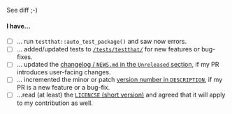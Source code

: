 <!-- Please start with a brief summary. If it's trivial, "See diff" and deleting the rest of the template text is fine :-) -->

See diff ;-)

<!-- If your PR includes more substantial changes, please explain them above and then mark the relevant boxes below (with an x). Deleting, or moving irrelevant lines down without the [ ], and/or striking them out with ~~...~~ is fine :-) -->

#### I have...

- [ ] ... run `testthat::auto_test_package()` and saw now errors.
- [ ] ... added/updated tests to [`/tests/testthat/`](/tests/testthat) for new features or bug-fixes.
- [ ] ... updated the [changelog / `NEWS.md` in the `Unreleased` section](/NEWS.md#unreleased), if my PR introduces user-facing changes.
- [ ] ... incremented the minor or patch [version number in `DESCRIPTION`](/DESCRIPTION#L3), if my PR is a new feature or a bug-fix.
- [ ] ...read (at least) the [`LICENCSE` (short version)](/LICENSE) and agreed that it will apply to my contribution as well. 

<!-- Thank you! -->

